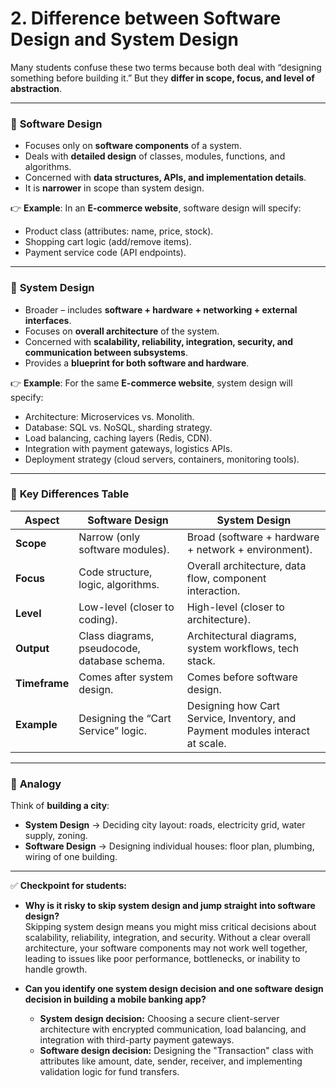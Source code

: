 # **2. Difference between Software Design and System Design**

Many students confuse these two terms because both deal with “designing something before building it.” But they **differ in scope, focus, and level of abstraction**.

---

### 🔹 **Software Design**

* Focuses only on **software components** of a system.
* Deals with **detailed design** of classes, modules, functions, and algorithms.
* Concerned with **data structures, APIs, and implementation details**.
* It is **narrower** in scope than system design.

👉 **Example**:
In an **E-commerce website**, software design will specify:

* Product class (attributes: name, price, stock).
* Shopping cart logic (add/remove items).
* Payment service code (API endpoints).

---

### 🔹 **System Design**

* Broader – includes **software + hardware + networking + external interfaces**.
* Focuses on **overall architecture** of the system.
* Concerned with **scalability, reliability, integration, security, and communication between subsystems**.
* Provides a **blueprint for both software and hardware**.

👉 **Example**:
For the same **E-commerce website**, system design will specify:

* Architecture: Microservices vs. Monolith.
* Database: SQL vs. NoSQL, sharding strategy.
* Load balancing, caching layers (Redis, CDN).
* Integration with payment gateways, logistics APIs.
* Deployment strategy (cloud servers, containers, monitoring tools).

---

### 🔹 **Key Differences Table**

| Aspect        | **Software Design**                          | **System Design**                                                             |
| ------------- | -------------------------------------------- | ----------------------------------------------------------------------------- |
| **Scope**     | Narrow (only software modules).              | Broad (software + hardware + network + environment).                          |
| **Focus**     | Code structure, logic, algorithms.           | Overall architecture, data flow, component interaction.                       |
| **Level**     | Low-level (closer to coding).                | High-level (closer to architecture).                                          |
| **Output**    | Class diagrams, pseudocode, database schema. | Architectural diagrams, system workflows, tech stack.                         |
| **Timeframe** | Comes after system design.                   | Comes before software design.                                                 |
| **Example**   | Designing the “Cart Service” logic.          | Designing how Cart Service, Inventory, and Payment modules interact at scale. |

---

### 🔹 **Analogy**

Think of **building a city**:

* **System Design** → Deciding city layout: roads, electricity grid, water supply, zoning.
* **Software Design** → Designing individual houses: floor plan, plumbing, wiring of one building.

---

✅ **Checkpoint for students:**

* **Why is it risky to skip system design and jump straight into software design?**  
  Skipping system design means you might miss critical decisions about scalability, reliability, integration, and security. Without a clear overall architecture, your software components may not work well together, leading to issues like poor performance, bottlenecks, or inability to handle growth.

* **Can you identify one system design decision and one software design decision in building a mobile banking app?**  
  - **System design decision:** Choosing a secure client-server architecture with encrypted communication, load balancing, and integration with third-party payment gateways.
  - **Software design decision:** Designing the "Transaction" class with attributes like amount, date, sender, receiver, and implementing validation logic for fund transfers.